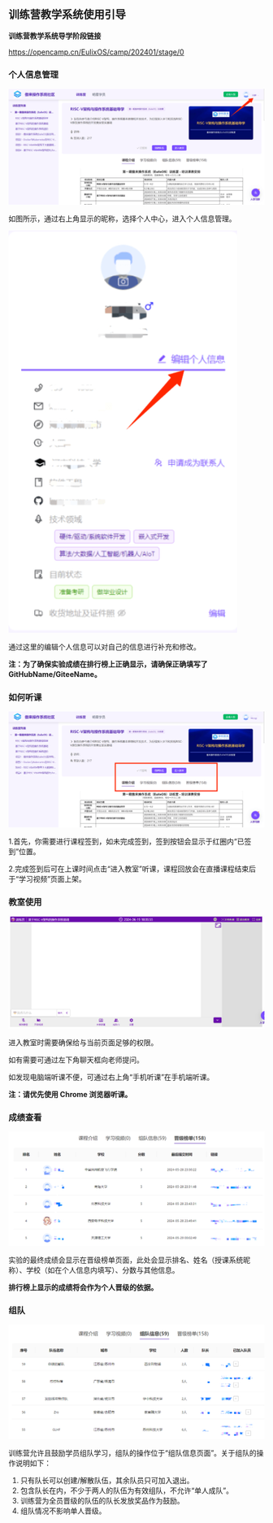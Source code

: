 ## 训练营教学系统使用引导

**训练营教学系统导学阶段链接**

https://opencamp.cn/EulixOS/camp/202401/stage/0

### 个人信息管理

![](../../resource/ch1/1.png)

如图所示，通过右上角显示的昵称，选择个人中心，进入个人信息管理。

![](../../resource/ch1/2.png)



通过这里的编辑个人信息可以对自己的信息进行补充和修改。

**注：为了确保实验成绩在排行榜上正确显示，请确保正确填写了 GitHubName/GiteeName。**

### 如何听课

![](../../resource/ch1/3.png)

1.首先，你需要进行课程签到，如未完成签到，签到按钮会显示于红圈内“已签到”位置。

2.完成签到后可在上课时间点击“进入教室”听课，课程回放会在直播课程结束后于“学习视频”页面上架。

### 教室使用

![](../../resource/ch1/4.png)

进入教室时需要确保给与当前页面足够的权限。

如有需要可通过左下角聊天框向老师提问。

如发现电脑端听课不便，可通过右上角“手机听课”在手机端听课。

**注：请优先使用 Chrome 浏览器听课。**

### 成绩查看

![](../../resource/ch1/5.png)

实验的最终成绩会显示在晋级榜单页面，此处会显示排名、姓名（授课系统昵称）、学校（如在个人信息内填写）、分数与其他信息。

**排行榜上显示的成绩将会作为个人晋级的依据。**

### 组队

![](../../resource/ch1/6.png)

训练营允许且鼓励学员组队学习，组队的操作位于“组队信息页面”。关于组队的操作说明如下：

1. 只有队长可以创建/解散队伍，其余队员只可加入退出。
2. 包含队长在内，不少于两人的队伍为有效组队，不允许“单人成队”。
3. 训练营为全员晋级的队伍的队长发放奖品作为鼓励。
4. 组队情况不影响单人晋级。
